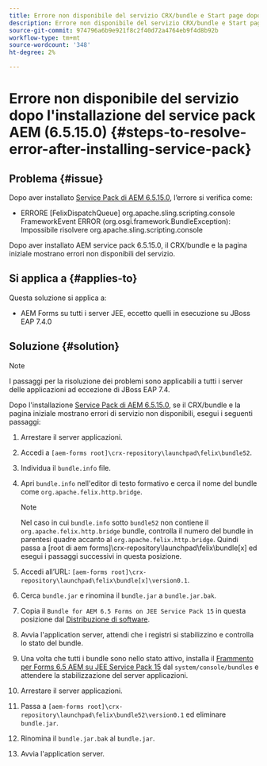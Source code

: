 ```yaml
---
title: Errore non disponibile del servizio CRX/bundle e Start page dopo l'installazione del service pack 6.5.15.0 più recente
description: Errore non disponibile del servizio CRX/bundle e Start page dopo l'installazione del service pack 6.5.15.0 più recente
source-git-commit: 974796a6b9e921f8c2f40d72a4764eb9f4d8b92b
workflow-type: tm+mt
source-wordcount: '348'
ht-degree: 2%

---
```



# Errore non disponibile del servizio dopo l&#39;installazione del service pack AEM (6.5.15.0) {#steps-to-resolve-error-after-installing-service-pack}

## Problema   {#issue}

Dopo aver installato [Service Pack di AEM 6.5.15.0](https://experience.adobe.com/#/downloads/content/software-distribution/en/aem.html?package=/content/software-distribution/en/details.html/content/dam/aem/public/adobe/packages/cq650/servicepack/aem-service-pkg-6.5.15.0.zip), l’errore si verifica come:
* ERRORE [FelixDispatchQueue] org.apache.sling.scripting.console FrameworkEvent ERROR (org.osgi.framework.BundleException): Impossibile risolvere org.apache.sling.scripting.console

Dopo aver installato AEM service pack 6.5.15.0, il CRX/bundle e la pagina iniziale mostrano errori non disponibili del servizio.

## Si applica a {#applies-to}

Questa soluzione si applica a:
* AEM Forms su tutti i server JEE, eccetto quelli in esecuzione su JBoss EAP 7.4.0

## Soluzione {#solution}

>[!NOTE]
>
>I passaggi per la risoluzione dei problemi sono applicabili a tutti i server delle applicazioni ad eccezione di JBoss EAP 7.4.

Dopo l&#39;installazione [Service Pack di AEM 6.5.15.0](https://experience.adobe.com/#/downloads/content/software-distribution/en/aem.html?package=/content/software-distribution/en/details.html/content/dam/aem/public/adobe/packages/cq650/servicepack/aem-service-pkg-6.5.15.0.zip), se il CRX/bundle e la pagina iniziale mostrano errori di servizio non disponibili, esegui i seguenti passaggi:

1. Arrestare il server applicazioni.
1. Accedi a `[aem-forms root]\crx-repository\launchpad\felix\bundle52`.
1. Individua il `bundle.info` file.
1. Apri `bundle.info` nell&#39;editor di testo formativo e cerca il nome del bundle come `org.apache.felix.http.bridge`.

   >[!NOTE]
   >
   >Nel caso in cui `bundle.info` sotto `bundle52` non contiene il `org.apache.felix.http.bridge` bundle, controlla il numero del bundle in parentesi quadre accanto al `org.apache.felix.http.bridge`. Quindi passa a [root di aem forms]\crx-repository\launchpad\felix\bundle[x] ed esegui i passaggi successivi in questa posizione.

1. Accedi all’URL: `[aem-forms root]\crx-repository\launchpad\felix\bundle[x]\version0.1`.
1. Cerca `bundle.jar` e rinomina il `bundle.jar` a `bundle.jar.bak`.
1. Copia il `Bundle for AEM 6.5 Forms on JEE Service Pack 15` in questa posizione dal [Distribuzione di software](https://experience.adobe.com/#/downloads/content/software-distribution/en/aem.html?package=/content/software-distribution/en/details.html/content/dam/aem/public/adobe/packages/cq650/featurepack/bundle.jar).
1. Avvia l&#39;application server, attendi che i registri si stabilizzino e controlla lo stato del bundle.
1. Una volta che tutti i bundle sono nello stato attivo, installa il [Frammento per Forms 6.5 AEM su JEE Service Pack 15](https://experience.adobe.com/#/downloads/content/software-distribution/en/aem.html?package=/content/software-distribution/en/details.html/content/dam/aem/public/adobe/packages/cq650/featurepack/org.apache.felix.http.servlet-api-1.2.0_fragment_full.jar) dal `system/console/bundles` e attendere la stabilizzazione del server applicazioni.
1. Arrestare il server applicazioni.
1. Passa a `[aem-forms root]\crx-repository\launchpad\felix\bundle52\version0.1` ed eliminare `bundle.jar`.
1. Rinomina il `bundle.jar.bak` al `bundle.jar`.
1. Avvia l&#39;application server.